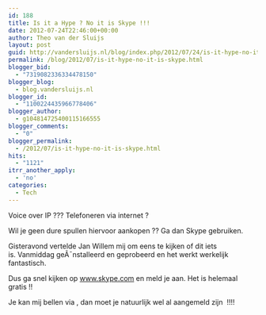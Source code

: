 ```yaml
---
id: 188
title: Is it a Hype ? No it is Skype !!!
date: 2012-07-24T22:46:00+00:00
author: Theo van der Sluijs
layout: post
guid: http://vandersluijs.nl/blog/index.php/2012/07/24/is-it-hype-no-it-is-skype/
permalink: /blog/2012/07/is-it-hype-no-it-is-skype.html
blogger_bid:
  - "7319082336334478150"
blogger_blog:
  - blog.vandersluijs.nl
blogger_id:
  - "1100224435966778406"
blogger_author:
  - g104814725400115166555
blogger_comments:
  - "0"
blogger_permalink:
  - /2012/07/is-it-hype-no-it-is-skype.html
hits:
  - "1121"
itrr_another_apply:
  - 'no'
categories:
  - Tech
---
```

Voice over IP ??? Telefoneren via internet ?

Wil je geen dure spullen hiervoor aankopen ?? Ga dan Skype gebruiken.

Gisteravond vertelde Jan Willem mij om eens te kijken of dit iets  
is. Vanmiddag geÃ¯nstalleerd en geprobeerd en het werkt werkelijk  
fantastisch.

Dus ga snel kijken op www.skype.com en meld je aan. Het is helemaal gratis !!

Je kan mij bellen via , dan moet je natuurlijk wel al aangemeld zijn  !!!!